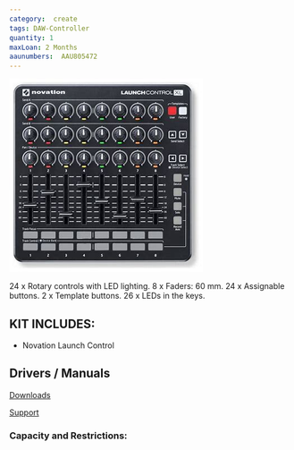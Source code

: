 ```yaml
---
category:  create
tags: DAW-Controller
quantity: 1
maxLoan: 2 Months
aaunumbers:  AAU805472
---
```

![Novation Launch Control XL MK2](/assets/images/equip/novation.jpg)

24 x Rotary controls with LED lighting. 8 x Faders: 60 mm. 24 x Assignable buttons. 2 x Template buttons. 26 x LEDs in the keys.
## KIT INCLUDES:
-  Novation Launch Control

## Drivers / Manuals
[Downloads](https://downloads.novationmusic.com/novation/launch/launch-control-xl-mk1mk2)

[Support](https://support.novationmusic.com/hc/en-gb/articles/207592439-Launch-Control-XL-HUI-Support)



### Capacity and Restrictions:
